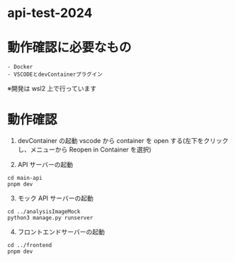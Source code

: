 # api-test-2024

# 動作確認に必要なもの

```
- Docker
- VSCODEとdevContainerプラグイン
```

※開発は wsl2 上で行っています

# 動作確認

1. devContainer の起動
   vscode から container を open する(左下をクリックし、メニューから Reopen in Container を選択)

2. API サーバーの起動

```
cd main-api
pnpm dev
```

3. モック API サーバーの起動

```
cd ../analysisImageMock
python3 manage.py runserver
```

4. フロントエンドサーバーの起動

```
cd ../frontend
pnpm dev
```
